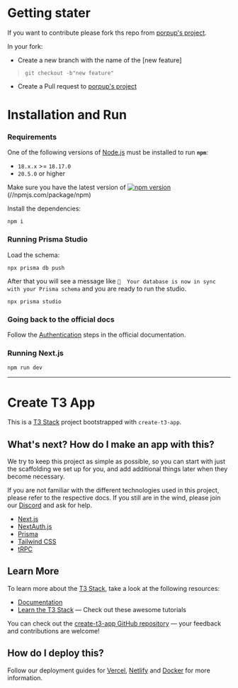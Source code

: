 # Getting stater

If you want to contribute please fork ths repo from [porpup's project](https://github.com/porpup/Cool_Project).

In your fork:
- Create a new branch with the name of the [new feature]
> ``git checkout -b"new feature"``
- Create a Pull request to [porpup's project](https://github.com/porpup/Cool_Project)

# Installation and Run

### Requirements

One of the following versions of [Node.js](https://nodejs.org/en/download/) must be installed to run **`npm`**:

* `18.x.x` >= `18.17.0`
* `20.5.0` or higher


Make sure you have the latest version of [![npm version](https://img.shields.io/npm/v/npm.svg)](https://npm.im/npm)(//npmjs.com/package/npm)


Install the dependencies:

``npm i``

### Running Prisma Studio

Load the schema:

``npx prisma db push``

After that you will see a message like `🚀  Your database is now in sync with your Prisma schema` and you are ready to run the studio.

``npx prisma studio``

### Going back to the official docs

Follow the [Authentication](https://create.t3.gg/en/usage/first-steps#authentication) steps in the official documentation.

### Running Next.js

`npm run dev`

___

# Create T3 App

This is a [T3 Stack](https://create.t3.gg/) project bootstrapped with `create-t3-app`.

## What's next? How do I make an app with this?

We try to keep this project as simple as possible, so you can start with just the scaffolding we set up for you, and add additional things later when they become necessary.

If you are not familiar with the different technologies used in this project, please refer to the respective docs. If you still are in the wind, please join our [Discord](https://t3.gg/discord) and ask for help.

- [Next.js](https://nextjs.org)
- [NextAuth.js](https://next-auth.js.org)
- [Prisma](https://prisma.io)
- [Tailwind CSS](https://tailwindcss.com)
- [tRPC](https://trpc.io)

## Learn More

To learn more about the [T3 Stack](https://create.t3.gg/), take a look at the following resources:

- [Documentation](https://create.t3.gg/)
- [Learn the T3 Stack](https://create.t3.gg/en/faq#what-learning-resources-are-currently-available) — Check out these awesome tutorials

You can check out the [create-t3-app GitHub repository](https://github.com/t3-oss/create-t3-app) — your feedback and contributions are welcome!

## How do I deploy this?

Follow our deployment guides for [Vercel](https://create.t3.gg/en/deployment/vercel), [Netlify](https://create.t3.gg/en/deployment/netlify) and [Docker](https://create.t3.gg/en/deployment/docker) for more information.
